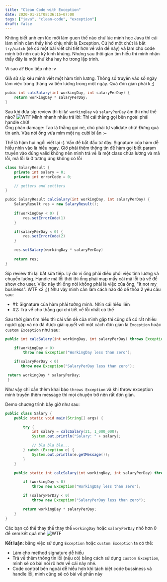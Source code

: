 ```yaml
---
title: "Clean Code with Exception"
date: 2020-01-21T08:36:15+07:00
tags: ["java", "clean-code", "exception"]
draft: false
---
```


Không biết anh em lúc mới làm quen thế nào chứ lúc mình học Java thì cái làm mình cảm thấy khó chịu nhất là Exception. Cứ hở một chút là bắt `try/catch` (sẽ có một bài viết chi tiết hơn về vấn đề này) và làm cho code mình trở nên cực kỳ kinh khủng. Nhưng sau thời gian tìm hiểu thì mình nhận thấy đây là một thứ khá hay ho trong lập trình.

Vì sao à? Đọc tiếp nhé :v
<!--more-->
Giả sử síp kêu mình viết một hàm tính lương. Thông số truyền vào số ngày làm việc trong tháng và tiền lương trong một ngày. Quá đơn giản phải k ;)
```java
pubic int calcSalary(int workingDay, int salaryPerDay) {
    return workingDay * salaryPerDay;
}
```
Sau khi đưa síp review thì bị la! `workingDay` và `salaryPerDay` âm thì như thế nào?
![WTF](https://media.giphy.com/media/tJeGZumxDB01q/giphy.gif)
Mình nhanh nhẩu trả lời: Thì cái thằng gọi bên ngoài phải handle chứ!  
Ổng phản damage: Tao là thằng gọi nè, chú phải tự validate chứ! Đừng quá tin anh. Vừa nói ổng vừa mỉm một nụ cười bí ẩn :~

Thế là hậm hụi ngồi viết lại :(. Vấn đề bắt đầu từ đây. Signature của hàm dễ hiểu nhìn vào là hiểu ngay. Giờ phải thêm thông tin để hàm gọi biết param truyền vào đúng valid không nên mình trả về là một class chứa lương và mã lỗi, mã lỗi là 0 tương ứng không có lỗi
```java
class SalaryResult {
    private int salary = 0;
    private int errorCode = 0;

    // getters and settters
}

pubic SalaryResult calcSalary(int workingDay, int salaryPerDay) {
    SalaryResult res = new SalaryResult();
    
    if(workingDay < 0) {
        res.setErrorCode(1)
    }

    if(salaryPerDay < 0) {
        res.setErrorCode(2)
    }

    res.setSalary(workingDay * salaryPerDay)
    
    return res;
}
```
Síp review thì lại bắt sửa tiếp. Lý do vì ổng phải điều phối việc tính lương và chuyển lương. Handle mã lỗi thôi thì ổng phải map mấy cái mã lỗi trả về để show cho user. Việc này thì ổng nói không phải là việc của ổng, "It not my business". WTF x2 ;))
Như vậy mình cần làm cách nào đó để thỏa 2 yêu cầu sau:
+ #1: Signature của hàm phải tưởng minh. Nhìn cái hiểu liền
+ #2: Trả về cho thằng gọi chi tiết về lỗi nhất có thể

Sau thời gian tìm hiểu thì cái vấn đề của mình gặp thì cũng đã có rất nhiều người gặp và nó đã được giải quyết với một cách đơn giản là `Exception` hoặc `custom Exception` như sau:

```java
public int calcSalary(int workingDay, int salaryPerDay) throws Exception {

    if(workingDay < 0)
        throw new Exception("WorkingDay less than zero");

    if(salaryPerDay < 0)
       throw new Exception("SalaryPerDay less than zero");

 return workingDay * salaryPerDay;
 }
```
Như vậy chỉ cần thêm khai báo `throws Exception` và khi throw exception mình truyền thêm message thì mọi chuyện trở nên rất đơn giản.

Demo chương trình bây giờ như sau:
```java
public class Salary {
    public static void main(String[] args) {

        try {
            int salary = calcSalary(21, 1_000_000);
            System.out.println("Salary: " + salary);

            // bla bla ble...
        } catch (Exception e) {
            System.out.println(e.getMessage());
        }
    }

    public static int calcSalary(int workingDay, int salaryPerDay) throws Exception {

        if (workingDay < 0)
            throw new Exception("WorkingDay less than zero");

        if (salaryPerDay < 0)
            throw new Exception("SalaryPerDay less than zero");

        return workingDay * salaryPerDay;
    }
}

```
Các bạn có thể thay thế thay thế `workingDay` hoặc `salaryPerDay` nhỏ hơn 0 để xem kết quả nhé
![WTF](https://media.giphy.com/media/7j3UoXzbjvaIo/giphy.gif)

**Kết luận:** bằng việc sử dụng `Exception` hoặc `custom Exception` ta có thể:
+ Làm cho method signature dễ hiểu
+ Trả về thêm thông tin lỗi (nếu có) bằng cách sử dụng `custom Exception`, mình sẽ có bài nói rõ hơn về cái này nhé.
+ Code control bên ngoài dễ hiểu hơn khi tách biệt code bussiness và handle lỗi, mình cũng sẽ có bài về phần này
